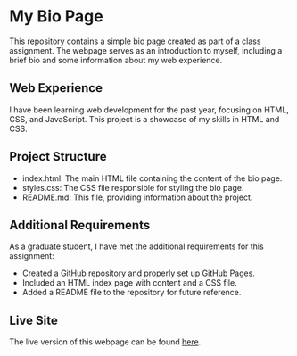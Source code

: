# My Bio Page

This repository contains a simple bio page created as part of a class assignment. The webpage serves as an introduction to myself, including a brief bio and some information about my web experience.

## Web Experience

I have been learning web development for the past year, focusing on HTML, CSS, and JavaScript. This project is a showcase of my skills in HTML and CSS.

## Project Structure

- index.html: The main HTML file containing the content of the bio page.
- styles.css: The CSS file responsible for styling the bio page.
- README.md: This file, providing information about the project.

## Additional Requirements

As a graduate student, I have met the additional requirements for this assignment:
- Created a GitHub repository and properly set up GitHub Pages.
- Included an HTML index page with content and a CSS file.
- Added a README file to the repository for future reference.

## Live Site

The live version of this webpage can be found [here](<insert link to your GitHub Pages site>).